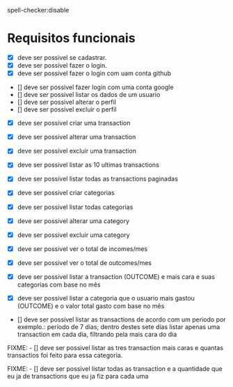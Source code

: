 spell-checker:disable

# Requisitos funcionais

- [x] deve ser possivel se cadastrar.
- [x] deve ser possivel fazer o login.
- [x] deve ser possivel fazer o login com uam conta github

- [] deve ser possivel fazer login com uma conta google
- [] deve ser possivel listar os dados de um usuario
- [] deve ser possivel alterar o perfil
- [] deve ser possivel excluir o perfil

- [x] deve ser possivel criar uma transaction
- [x] deve ser possivel alterar uma transaction
- [x] deve ser possivel excluir uma transaction
- [x] deve ser possivel listar as 10 ultimas transactions
- [x] deve ser possivel listar todas as transactions paginadas

- [x] deve ser possivel criar categorias
- [x] deve ser possivel listar todas categorias
- [x] deve ser possivel alterar uma category
- [x] deve ser possivel excluir uma category

- [x] deve ser possivel ver o total de incomes/mes
- [x] deve ser possivel ver o total de outcomes/mes

- [x] deve ser possivel listar a transaction (OUTCOME) e mais cara e suas categorias com base no mês
- [x] deve ser possivel listar a categoria que o usuario mais gastou (OUTCOME) e o valor total gasto com base no mês

- [] deve ser possivel listar as transactions de acordo com um periodo por exemplo.: periodo de 7 dias; dentro destes sete dias listar apenas uma transaction em cada dia, filtrando pela mais cara do dia

FIXME: - [] deve ser possivel listar as tres transaction mais caras e quantas transactios foi feito para essa categoria.

FIXME: - [] deve ser possivel listar todas as transaction e a quantidade que eu ja de transactions que eu ja fiz para cada uma
